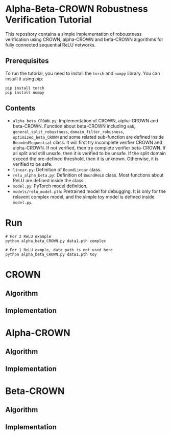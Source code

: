 # Alpha-Beta-CROWN Robustness Verification Tutorial 
This repository contains a simple implementation of roboustness verification using CROWN, alpha-CROWN and beta-CROWN algorithms for fully connected sequential ReLU networks. 

## Prerequisites 
To run the tutorial, you need to install the `torch` and `numpy` library. You can install it using pip: 
```
pip install torch
pip install numpy
```

## Contents
- `alpha_beta_CROWN.py`: Implementation of CROWN, alpha-CROWN and beta-CROWN. Function about beta-CROWN including `Bab`, `general_split_robustness`, `domain_filter_robusness`, `optimized_beta_CROWN` and some related sub-function are defined inside `BoundedSequential` class. It will first try incomplete verifier CROWN and alpha-CROWN. If not verified, then try complete verifier beta-CROWN. If all split and still unsafe, then it is verified to be unsafe. If the split domain exceed the pre-defined threshold, then it is unknown. Otherwise, it is verified to be safe.
- `linear.py`: Definition of `BoundLinear` class. 
- `relu_alpha_beta.py`: Definition of `BoundReLU` class. Most functions about ReLU are defined inside the  class.
- `model.py`: PyTorch model definition.  
- `models/relu_model.pth`: Pretrained model for debugging. It is only for the relavent complex model, and the simple toy model is defined inside `model.py`. 

# Run
```
# For 2 ReLU example
python alpha_beta_CROWN.py data1.pth complex

# For 1 ReLU exmple, data path is not used here
python alpha_beta_CROWN.py data1.pth toy
```
# CROWN
## Algorithm

## Implementation

# Alpha-CROWN
## Algorithm

## Implementation

# Beta-CROWN
## Algorithm

## Implementation
